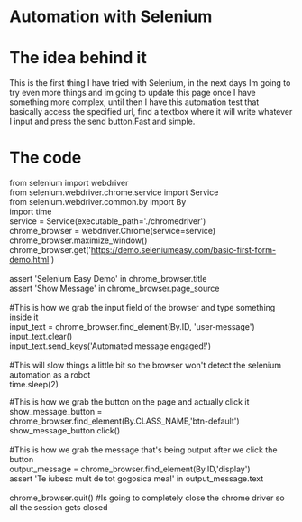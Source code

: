 # Automation with Selenium



# The idea behind it 

This is the first thing I have tried with Selenium, in the next days Im going to try even more things and im going to update this page once I have something more complex, until then I have this automation test that basically access the specified url, find a textbox where it will write whatever I input and press the send button.Fast and simple.


# The code 


from selenium import webdriver <br>
from selenium.webdriver.chrome.service import Service <br>
from selenium.webdriver.common.by import By <br>
import time <br> 
service = Service(executable_path='./chromedriver') <br>
chrome_browser = webdriver.Chrome(service=service) <br>
chrome_browser.maximize_window() <br>
chrome_browser.get('https://demo.seleniumeasy.com/basic-first-form-demo.html') <br>
<br>
assert 'Selenium Easy Demo' in chrome_browser.title <br>
assert 'Show Message' in chrome_browser.page_source <br>
<br>
#This is how we grab the input field of the browser and type something inside it <br>
input_text = chrome_browser.find_element(By.ID, 'user-message') <br>
input_text.clear() <br>
input_text.send_keys('Automated message engaged!') <br>
<br>
#This will slow things a little bit so the browser won't detect the selenium automation as a robot <br>
time.sleep(2) <br>

#This is how we grab the button on the page and actually click it <br>
show_message_button = chrome_browser.find_element(By.CLASS_NAME,'btn-default') <br>
show_message_button.click() <br>
<br>
#This is how we grab the message that's being output after we click the button <br>
output_message = chrome_browser.find_element(By.ID,'display') <br>
assert 'Te iubesc mult de tot gogosica mea!' in output_message.text <br>
<br>
chrome_browser.quit() #Is going to completely close the chrome driver so all the session gets closed
